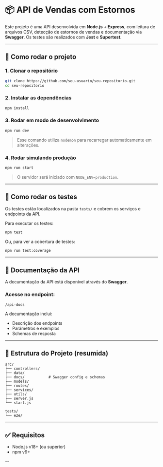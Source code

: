 # 📦 API de Vendas com Estornos

Este projeto é uma API desenvolvida em **Node.js + Express**, com leitura de arquivos CSV, detecção de estornos de vendas e documentação via **Swagger**. Os testes são realizados com **Jest** e **Supertest**.

---

## 🚀 Como rodar o projeto

### 1. Clonar o repositório

```bash
git clone https://github.com/seu-usuario/seu-repositorio.git
cd seu-repositorio
```

### 2. Instalar as dependências

```bash
npm install
```

### 3. Rodar em modo de desenvolvimento

```bash
npm run dev
```

> Esse comando utiliza `nodemon` para recarregar automaticamente em alterações.

### 4. Rodar simulando produção

```bash
npm run start
```

> O servidor será iniciado com `NODE_ENV=production`.

---

## 🧪 Como rodar os testes

Os testes estão localizados na pasta `tests/` e cobrem os serviços e endpoints da API.

Para executar os testes:

```bash
npm test
```

Ou, para ver a cobertura de testes:

```bash
npm run test:coverage
```


---

## 📄 Documentação da API

A documentação da API está disponível através do **Swagger**.

### Acesse no endpoint:

```
/api-docs
```

A documentação inclui:
- Descrição dos endpoints
- Parâmetros e exemplos
- Schemas de resposta

---

## 📂 Estrutura do Projeto (resumida)

```
src/
├── controllers/
├── data/
├── docs/           # Swagger config e schemas
├── models/
├── routes/
├── services/
├── utils/
├── server.js
└── start.js

tests/
└── e2e/
```

---

## ✅ Requisitos

- Node.js v18+ (ou superior)
- npm v9+

--